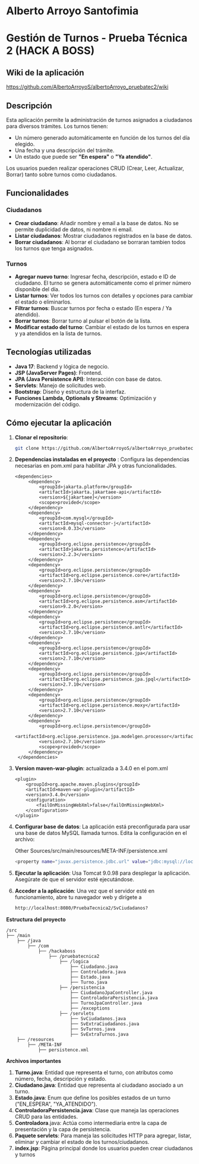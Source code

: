 # Alberto Arroyo Santofimia

# Gestión de Turnos - Prueba Técnica 2 (HACK A BOSS)

## Wiki de la aplicación

https://github.com/AlbertoArroyoS/albertoArroyo_pruebatec2/wiki

## Descripción

Esta aplicación permite la administración de turnos asignados a ciudadanos para diversos trámites. Los turnos tienen:
- Un número generado automáticamente en función de los turnos del día elegido.
- Una fecha y una descripción del trámite.
- Un estado que puede ser **"En espera"** o **"Ya atendido"**.

Los usuarios pueden realizar operaciones CRUD (Crear, Leer, Actualizar, Borrar) tanto sobre turnos como ciudadanos.

## Funcionalidades

### Ciudadanos
- **Crear ciudadano**: Añadir nombre y email a la base de datos. No se permite duplicidad de datos, ni nombre ni email.
- **Listar ciudadanos**: Mostrar ciudadanos registrados en la base de datos.
- **Borrar ciudadanos**: Al borrar el ciudadano se borraran tambien todos los turnos que tenga asignados.

### Turnos
- **Agregar nuevo turno**: Ingresar fecha, descripción, estado e ID de ciudadano. El turno se genera automáticamente como el primer número disponible del día.
- **Listar turnos**: Ver todos los turnos con detalles y opciones para cambiar el estado o eliminarlos.
- **Filtrar turnos**: Buscar turnos por fecha o estado (En espera / Ya atendido).
- **Borrar turnos**: Borrar turno al pulsar el botón de la lista.
- **Modificar estado del turno**: Cambiar el estado de los turnos en espera y ya atendidos en la lista de turnos.

## Tecnologías utilizadas
- **Java 17**: Backend y lógica de negocio.
- **JSP (JavaServer Pages)**: Frontend.
- **JPA (Java Persistence API)**: Interacción con base de datos.
- **Servlets**: Manejo de solicitudes web.
- **Bootstrap**: Diseño y estructura de la interfaz.
- **Funciones Lambda, Optionals y Streams**: Optimización y modernización del código.

## Cómo ejecutar la aplicación

1. **Clonar el repositorio**:
   ```bash
   git clone https://github.com/AlbertoArroyoS/albertoArroyo_pruebatec2.git


1. **Dependencias instaladas en el proyecto** : Configura las dependencias necesarias en pom.xml para habilitar JPA y otras funcionalidades.
   ```
   <dependencies>
        <dependency>
            <groupId>jakarta.platform</groupId>
            <artifactId>jakarta.jakartaee-api</artifactId>
            <version>${jakartaee}</version>
            <scope>provided</scope>
        </dependency>
        <dependency>
            <groupId>com.mysql</groupId>
            <artifactId>mysql-connector-j</artifactId>
            <version>8.0.33</version>
        </dependency>        
        <dependency>
            <groupId>org.eclipse.persistence</groupId>
            <artifactId>jakarta.persistence</artifactId>
            <version>2.2.3</version>
        </dependency>
        <dependency>
            <groupId>org.eclipse.persistence</groupId>
            <artifactId>org.eclipse.persistence.core</artifactId>
            <version>2.7.10</version>
        </dependency>
        <dependency>
            <groupId>org.eclipse.persistence</groupId>
            <artifactId>org.eclipse.persistence.asm</artifactId>
            <version>9.2.0</version>
        </dependency>
        <dependency>
            <groupId>org.eclipse.persistence</groupId>
            <artifactId>org.eclipse.persistence.antlr</artifactId>
            <version>2.7.10</version>
        </dependency>
        <dependency>
            <groupId>org.eclipse.persistence</groupId>
            <artifactId>org.eclipse.persistence.jpa</artifactId>
            <version>2.7.10</version>
        </dependency>
        <dependency>
            <groupId>org.eclipse.persistence</groupId>
            <artifactId>org.eclipse.persistence.jpa.jpql</artifactId>
            <version>2.7.10</version>
        </dependency>
        <dependency>
            <groupId>org.eclipse.persistence</groupId>
            <artifactId>org.eclipse.persistence.moxy</artifactId>
            <version>2.7.10</version>
        </dependency>
        <dependency>
            <groupId>org.eclipse.persistence</groupId>
            <artifactId>org.eclipse.persistence.jpa.modelgen.processor</artifactId>
            <version>2.7.10</version>
            <scope>provided</scope>
        </dependency> 
    </dependencies>
   ```
1. **Version maven-war-plugin**: actualizada a 3.4.0 en el pom.xml
   ```
   <plugin>
       <groupId>org.apache.maven.plugins</groupId>
       <artifactId>maven-war-plugin</artifactId>
       <version>3.4.0</version>
       <configuration>
           <failOnMissingWebXml>false</failOnMissingWebXml>
       </configuration>
   </plugin>
   ```
   
1. **Configurar base de datos**: La aplicación está preconfigurada para usar una base de datos MySQL llamada turnos.
   Edita la configuración en el archivo:
   
   Other Sources/src/main/resources/META-INF/persistence.xml
   ```bash
   <property name="javax.persistence.jdbc.url" value="jdbc:mysql://localhost:3306/turnos?serverTimezone=UTC"/>

1. **Ejecutar la aplicación**: Usa Tomcat 9.0.98 para desplegar la aplicación. Asegúrate de que el servidor esté ejecutándose.
1. **Acceder a la aplicación**: Una vez que el servidor esté en funcionamiento, abre tu navegador web y dirígete a
   ```bash
   http://localhost:8080/PruebaTecnica2/SvCiudadanos?

**Estructura del proyecto**
   ```
   /src
  ├── /main
       ├── /java
           ├── /com
               ├── /hackaboss
                   ├── /pruebatecnica2
                       ├── /logica
                           ├── Ciudadano.java
                           ├── Controladora.java
                           ├── Estado.java
                           ├── Turno.java
                       ├── /persistencia
                           ├── CiudadanoJpaController.java
                           ├── ControladoraPersistencia.java
                           ├── TurnoJpaController.java
                           ├── /exceptions
                       ├── /servlets
                           ├── SvCiudadanos.java
                           ├── SvExtraCiudadanos.java
                           ├── SvTurnos.java
                           ├── SvExtraTurnos.java
       ├── /resources
           ├── /META-INF
               ├── persistence.xml

   ```

**Archivos importantes**

1. **Turno.java**: Entidad que representa el turno, con atributos como número, fecha, descripción y estado.
1. **Ciudadano.java**: Entidad que representa al ciudadano asociado a un turno.
1. **Estado.java**: Enum que define los posibles estados de un turno ("EN\_ESPERA", "YA\_ATENDIDO").
1. **ControladoraPersistencia.java**: Clase que maneja las operaciones CRUD para las entidades.
1. **Controladora**.java: Actúa como intermediaria entre la capa de presentación y la capa de persistencia.
1. **Paquete servlets**: Para maneja las solicitudes HTTP para agregar, listar, eliminar y cambiar el estado de los turnos/ciudadanos.
1. **index.jsp**: Página principal donde los usuarios pueden crear ciudadanos y turnos


